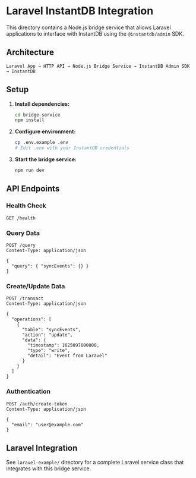 # Laravel InstantDB Integration

This directory contains a Node.js bridge service that allows Laravel applications to interface with InstantDB using the `@instantdb/admin` SDK.

## Architecture

```
Laravel App → HTTP API → Node.js Bridge Service → InstantDB Admin SDK → InstantDB
```

## Setup

1. **Install dependencies:**
   ```bash
   cd bridge-service
   npm install
   ```

2. **Configure environment:**
   ```bash
   cp .env.example .env
   # Edit .env with your InstantDB credentials
   ```

3. **Start the bridge service:**
   ```bash
   npm run dev
   ```

## API Endpoints

### Health Check
```http
GET /health
```

### Query Data
```http
POST /query
Content-Type: application/json

{
  "query": { "syncEvents": {} }
}
```

### Create/Update Data
```http
POST /transact
Content-Type: application/json

{
  "operations": [
    {
      "table": "syncEvents",
      "action": "update",
      "data": {
        "timestamp": 1625097600000,
        "type": "write",
        "detail": "Event from Laravel"
      }
    }
  ]
}
```

### Authentication
```http
POST /auth/create-token
Content-Type: application/json

{
  "email": "user@example.com"
}
```

## Laravel Integration

See `laravel-example/` directory for a complete Laravel service class that integrates with this bridge service.
